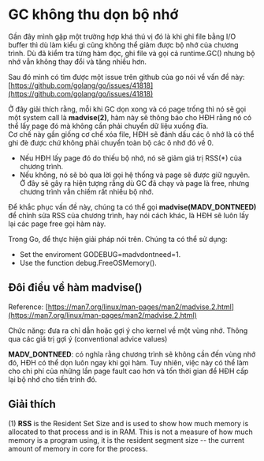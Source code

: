 # GC không thu dọn bộ nhớ

Gần đây mình gặp một trường hợp khá thú vị đó là khi ghi file bằng I/O buffer thì dù làm kiểu gì cũng không thể giảm được bộ nhớ của chương trình. Dù đã kiểm tra từng hàm đọc, ghi file và gọi cả runtime.GC\(\) nhưng bộ nhớ vẫn không thay đổi và tăng nhiều hơn.

 Sau đó mình có tìm được một issue trên github của go nói về vấn đề này: [https://github.com/golang/go/issues/41818](https://github.com/golang/go/issues/41818)

Ở đây giải thích rằng, mỗi khi GC dọn xong và có page trống thì nó sẽ gọi một system call là **madvise\(2\)**, hàm này sẽ thông báo cho HĐH rằng nó có thể lấy page đó mà không cần phải chuyển dữ liệu xuống đĩa.  
Cơ chế này gần giống cơ chế xóa file, HĐH sẽ đánh dấu các ô nhớ là có thể ghi đè được chứ không phải chuyển toàn bộ các ô nhớ đó về 0.

* Nếu HĐH lấy page đó do thiếu bộ nhớ,  nó sẽ giảm giá trị RSS\(\*\) của chương trình.
* Nếu không, nó sẽ bỏ qua lời gọi hệ thống và page sẽ được giữ nguyên. Ở đây sẽ gây ra hiện tượng rằng dù GC đã chạy và page là free, nhưng chương trình vẫn chiếm rất nhiều bộ nhớ.

Để khắc phục vấn đề này, chúng ta có thể gọi **madvise\(MADV\_DONTNEED\)** để chỉnh sửa RSS của chương trình, hay nói cách khác, là HĐH sẽ luôn lấy lại các page free gọi hàm này.

Trong Go, để thực hiện giải pháp nói trên. Chúng ta có thể sử dụng:

* Set the enviroment GODEBUG=madvdontneed=1. 
* Use the function debug.FreeOSMemory\(\).

## Đôi điều về hàm madvise\(\)

Reference: [https://man7.org/linux/man-pages/man2/madvise.2.html](https://man7.org/linux/man-pages/man2/madvise.2.html)

Chức năng: đưa ra chỉ dẫn hoặc gợi ý cho kernel về một vùng nhớ. Thông qua các giá trị gợi ý \(conventional advice values\)

**MADV\_DONTNEED**: có nghĩa rằng chương trình sẽ không cần đến vùng nhớ đó, HĐH có thể dọn luôn ngay khi gọi hàm. Tuy nhiên, việc này có thể làm cho chi phí của những lần page fault cao hơn và tốn thời gian để HĐH cấp lại bộ nhớ cho tiến trình đó.  

## Giải thích

\(1\) **RSS** is the Resident Set Size and is used to show how much memory is allocated to that process and is in RAM. This is not a measure of how much memory is a program using, it is the resident segment size -- the current amount of memory in core for the process.

